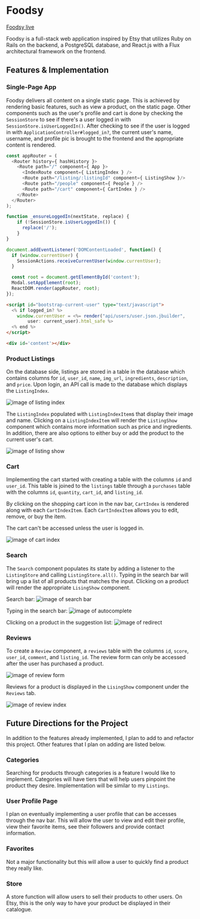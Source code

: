 # Foodsy

[Foodsy live][heroku]

[heroku]: https://www.foodsy.xyz

Foodsy is a full-stack web application inspired by Etsy that utilizes Ruby on Rails on the backend, a PostgreSQL database, and React.js with a Flux architectural framework on the frontend.  

## Features & Implementation

### Single-Page App

Foodsy delivers all content on a single static page. This is achieved by rendering basic features, such as view a product, on the static page. Other components such as the user's profile and cart is done by checking the `SessionStore`  to see if there's a user logged in with `SessionStore.isUserLoggedIn()`. After checking to see if the user is logged in with `ApplicationController#logged_in?`, the current user's name, username, and profile pic is brought to the frontend and the appropriate content is rendered.


```javascript
const appRouter = (
  <Router history={ hashHistory }>
    <Route path="/" component={ App }>
      <IndexRoute component={ ListingIndex } />
      <Route path="/listing/:listingId" component={ ListingShow }/>
      <Route path="/people" component={ People } />
      <Route path="/cart" component={ CartIndex } />    
    </Route>
  </Router>
);

function _ensureLoggedIn(nextState, replace) {
    if (!SessionStore.isUserLoggedIn()) {
      replace('/');
    }
}

document.addEventListener('DOMContentLoaded', function() {
  if (window.currentUser) {
    SessionActions.receiveCurrentUser(window.currentUser);
  }

  const root = document.getElementById('content');
  Modal.setAppElement(root);
  ReactDOM.render(appRouter, root);
});
```

```html
<script id="bootstrap-current-user" type="text/javascript">
  <% if logged_in? %>
  	window.currentUser = <%= render("api/users/user.json.jbuilder",
  		user: current_user).html_safe %>
  <% end %>
</script>

<div id='content'></div>
  ```

### Product Listings

On the database side, listings are stored in a table in the database which contains columns for `id`, `user_id`, `name`, `img_url`, `ingredients`, `description`, and `price`.  Upon login, an API call is made to the database which displays the `ListingIndex`.

![image of listing index](https://res.cloudinary.com/jonathol/image/upload/c_scale,w_800/v1468018162/listingindex_p6vl00.png)

The `ListingIndex` populated with `ListingIndexItem`s that display their image and name. Clicking on a `ListingIndexItem` will render the `ListingShow` component which contains more information such as price and ingredients. In addition, there are also options to either buy or add the product to the current user's cart.

![image of listing show](https://res.cloudinary.com/jonathol/image/upload/c_scale,w_800/v1468018169/listingshow_ulpk7x.png)

### Cart

Implementing the cart started with creating a table with the columns `id` and `user_id`. This table is joined to the `listings` table through a `purchases` table with the columns `id`, `quantity`, `cart_id`, and `listing_id`.  

By clicking on the shopping cart icon in the nav bar, `CartIndex` is rendered along with each `CartIndexItem`. Each `CartIndexItem` allows you to edit, remove, or buy the item.

The cart can't be accessed unless the user is logged in.

![image of cart index](https://res.cloudinary.com/jonathol/image/upload/c_scale,w_800/v1468018747/cartindex_h97gee.png)

### Search

The `Search` component populates its state by adding a listener to the `ListingStore` and calling `ListingStore.all()`. Typing in the search bar will bring up a list of all products that matches the input. Clicking on a product will render the appropriate `LisingShow` component.

Search bar:
![image of search bar](https://res.cloudinary.com/jonathol/image/upload/c_scale,w_800/v1468019533/searchbar_frevee.png)

Typing in the search bar:
![image of autocomplete](https://res.cloudinary.com/jonathol/image/upload/c_scale,w_800/v1468019495/autocomplete_behuoo.png)

Clicking on a product in the suggestion list:
![image of redirect](https://res.cloudinary.com/jonathol/image/upload/c_scale,w_800/v1468019497/redirect_gaxgau.png)

### Reviews

To create a `Review` component, a `reviews` table with the columns `id`, `score`, `user_id`, `comment`, and `listing_id`. The review form can only be accessed after the user has purchased a product.

![image of review form](https://res.cloudinary.com/jonathol/image/upload/c_scale,w_800/v1468020200/reviewform_mfs4qz.png)

Reviews for a product is displayed in the `LisingShow` component under the `Reviews` tab.

![image of review index](https://res.cloudinary.com/jonathol/image/upload/c_scale,w_800/v1468020200/reviewtab_xizyrc.png)

## Future Directions for the Project

In addition to the features already implemented, I plan to add to and refactor this project. Other features that I plan on adding are listed below.

### Categories

Searching for products through categories is a feature I would like to implement. Categories will have tiers that will help users pinpoint the product they desire. Implementation will be similar to my `Listings`.

### User Profile Page

I plan on eventually implementing a user profile that can be accesses through the nav bar. This will allow the user to view and edit their profile, view their favorite items, see their followers and provide contact information.

### Favorites

Not a major functionality but this will allow a user to quickly find a product they really like.

### Store

A store function will allow users to sell their products to other users. On Etsy, this is the only way to have your product be displayed in their catalogue.
